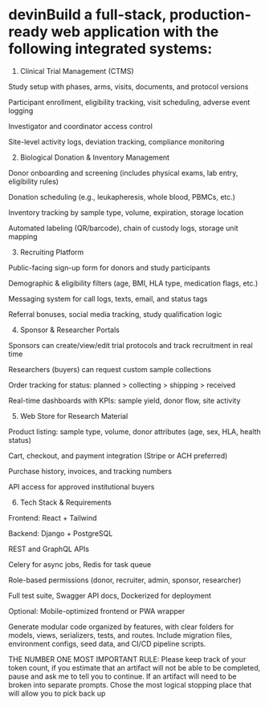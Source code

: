 # devinBuild a full-stack, production-ready web application with the following integrated systems:

1. Clinical Trial Management (CTMS)

Study setup with phases, arms, visits, documents, and protocol versions

Participant enrollment, eligibility tracking, visit scheduling, adverse event logging

Investigator and coordinator access control

Site-level activity logs, deviation tracking, compliance monitoring


2. Biological Donation & Inventory Management

Donor onboarding and screening (includes physical exams, lab entry, eligibility rules)

Donation scheduling (e.g., leukapheresis, whole blood, PBMCs, etc.)

Inventory tracking by sample type, volume, expiration, storage location

Automated labeling (QR/barcode), chain of custody logs, storage unit mapping


3. Recruiting Platform

Public-facing sign-up form for donors and study participants

Demographic & eligibility filters (age, BMI, HLA type, medication flags, etc.)

Messaging system for call logs, texts, email, and status tags

Referral bonuses, social media tracking, study qualification logic


4. Sponsor & Researcher Portals

Sponsors can create/view/edit trial protocols and track recruitment in real time

Researchers (buyers) can request custom sample collections

Order tracking for status: planned > collecting > shipping > received

Real-time dashboards with KPIs: sample yield, donor flow, site activity


5. Web Store for Research Material

Product listing: sample type, volume, donor attributes (age, sex, HLA, health status)

Cart, checkout, and payment integration (Stripe or ACH preferred)

Purchase history, invoices, and tracking numbers

API access for approved institutional buyers


6. Tech Stack & Requirements

Frontend: React + Tailwind

Backend: Django + PostgreSQL

REST and GraphQL APIs

Celery for async jobs, Redis for task queue

Role-based permissions (donor, recruiter, admin, sponsor, researcher)

Full test suite, Swagger API docs, Dockerized for deployment

Optional: Mobile-optimized frontend or PWA wrapper


Generate modular code organized by features, with clear folders for models, views, serializers, tests, and routes. Include migration files, environment configs, seed data, and CI/CD pipeline scripts.

THE NUMBER ONE MOST IMPORTANT RULE: Please keep track of your token count, if you estimate that an artifact will not be able to be completed, pause and ask me to tell you to continue. If an artifact will need to be broken into separate prompts. Chose the most logical stopping place that will allow you to pick back up

